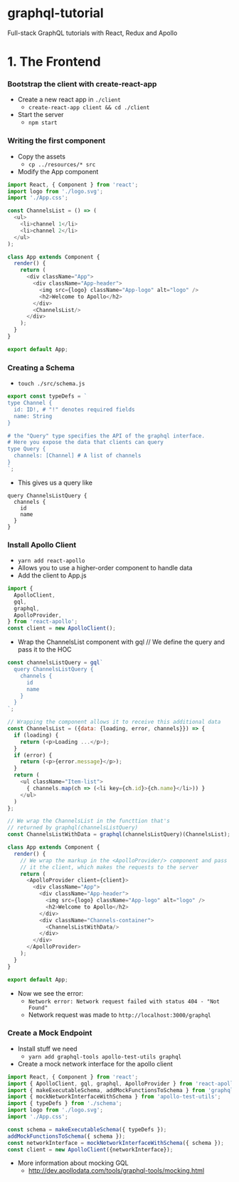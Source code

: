 # graphql-tutorial
Full-stack GraphQL tutorials with React, Redux and Apollo

# 1. The Frontend

### Bootstrap the client with create-react-app
- Create a new react app in `./client`
  - `create-react-app client && cd ./client`
- Start the server
  - `npm start`

### Writing the first component
- Copy the assets
  - `cp ../resources/* src`
- Modify the App component
```javascript
import React, { Component } from 'react';
import logo from './logo.svg';
import './App.css';

const ChannelsList = () => (
  <ul>
    <li>channel 1</li>
    <li>channel 2</li>
  </ul>
);

class App extends Component {
  render() {
    return (
      <div className="App">
        <div className="App-header">
          <img src={logo} className="App-logo" alt="logo" />
          <h2>Welcome to Apollo</h2>
        </div>
        <ChannelsList/>
      </div>
    );
  }
}

export default App;
```

### Creating a Schema
- `touch ./src/schema.js`
```javascript
export const typeDefs = `
type Channel {
  id: ID!, # "!" denotes required fields
  name: String
}

# the "Query" type specifies the API of the graphql interface. 
# Here you expose the data that clients can query
type Query {
  channels: [Channel] # A list of channels
}
`;
```
- This gives us a query like
```
query ChannelsListQuery {
  channels {
    id
    name
  }
}
```

### Install Apollo Client
- `yarn add react-apollo`
- Allows you to use a higher-order component to handle data
- Add the client to App.js
```javascript
import {
  ApolloClient,
  gql,
  graphql,
  ApolloProvider,
} from 'react-apollo';
const client = new ApolloClient();
```
- Wrap the ChannelsList component with gql
// We define the query and pass it to the HOC
```javascript
const channelsListQuery = gql`
  query ChannelsListQuery {
    channels {
      id
      name
    }
  }
`;

// Wrapping the component allows it to receive this additional data
const ChannelsList = ({data: {loading, error, channels}}) => {
  if (loading) {
    return (<p>Loading ...</p>);
  }
  if (error) {
    return (<p>{error.message}</p>);
  }
  return (
    <ul className="Item-list">
      { channels.map(ch => (<li key={ch.id}>{ch.name}</li>)) }
    </ul>
  )
};

// We wrap the ChannelsList in the functtion that's
// returned by graphql(channelsListQuery)
const ChannelsListWithData = graphql(channelsListQuery)(ChannelsList);

class App extends Component {
  render() {
    // We wrap the markup in the <ApolloProvider/> component and pass  
    // it the client, which makes the requests to the server
    return (
      <ApolloProvider client={client}>
        <div className="App">
          <div className="App-header">
            <img src={logo} className="App-logo" alt="logo" />
            <h2>Welcome to Apollo</h2>
          </div>
          <div className="Channels-container">
            <ChannelsListWithData/>
          </div>
        </div>
      </ApolloProvider>
    );
  }
}

export default App;
```
- Now we see the error: 
  - `Network error: Network request failed with status 404 - "Not Found"`
  - Network request was made to `http://localhost:3000/graphql`

### Create a Mock Endpoint
- Install stuff we need
  - `yarn add graphql-tools apollo-test-utils graphql`
- Create a mock network interface for the apollo client
```javascript
import React, { Component } from 'react';
import { ApolloClient, gql, graphql, ApolloProvider } from 'react-apollo';
import { makeExecutableSchema, addMockFunctionsToSchema } from 'graphql-tools';
import { mockNetworkInterfaceWithSchema } from 'apollo-test-utils';
import { typeDefs } from './schema';
import logo from './logo.svg';
import './App.css';

const schema = makeExecutableSchema({ typeDefs });
addMockFunctionsToSchema({ schema });
const networkInterface = mockNetworkInterfaceWithSchema({ schema });
const client = new ApolloClient({networkInterface});

```
- More information about mocking GQL
  - http://dev.apollodata.com/tools/graphql-tools/mocking.html
